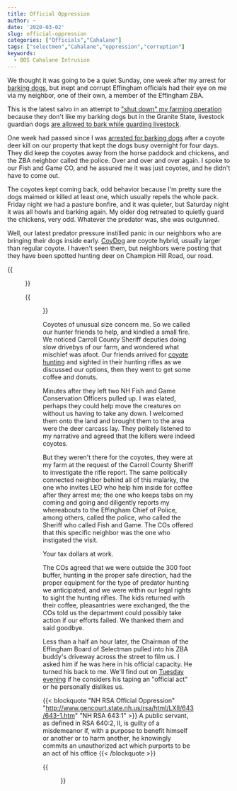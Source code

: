 ```yaml
---
title: Official Oppression
author: ~
date: '2020-03-02'
slug: official-oppression
categories: ["Officials","Cahalane"]
tags: ["selectmen","Cahalane","oppression","corruption"]
keywords:
  - BOS Cahalane Intrusion
---
```


We thought it was going to be a quiet Sunday, one week after my arrest for [barking dogs](http://www.gencourt.state.nh.us/rsa/html/xlv/466/466-31.htm), but inept and corrupt Effingham officials had their eye on me via my neighbor, one of their own, a member of the Effingham ZBA.  

This is the latest salvo in an attempt to ["shut down" my farming operation](https://effinghamburghers.github.io/2020/corrupt-officials-take-a-new-tack/) because they don't like my barking dogs but in the Granite State, livestock guardian dogs [are allowed to bark while guarding livestock](http://www.gencourt.state.nh.us/rsa/html/xlv/466/466-31.htm).  

One week had passed since I was [arrested for barking dogs](https://granitegrok.com/blog/2020/02/corruption-in-carroll-county-new-hampshire) after a coyote deer kill on our property that kept the dogs busy overnight for four days. They did keep the coyotes away from the horse paddock and chickens, and the ZBA neighbor called the police. Over and over and over again. I spoke to our Fish and Game CO, and he assured me it was just coyotes, and he didn't have to come out.

The coyotes kept coming back, odd behavior because I'm pretty sure the dogs maimed or killed at least one, which usually repels the whole pack. Friday night we had a pasture bonfire, and it was quieter, but Saturday night it was all howls and barking again. My older dog retreated to quietly guard the chickens, very odd. Whatever the predator was, she was outgunned.  

Well, our latest predator pressure instilled panic in our neighbors who are bringing their dogs inside early. [CoyDog](https://en.wikipedia.org/wiki/Coywolf) are coyote hybrid, usually larger than regular coyote. I haven't seen them, but neighbors were posting that they have been spotted hunting deer on Champion Hill Road, our road.   

{{<figure src="/img/2020-03-01.png" title="From 'Beautiful Effingham' facebook Page">}}

{{<figure src="/img/2020-03-01 (1).png" title="From 'Beautiful Effingham' facebook Page">}}

Coyotes of unusual size concern me. So we called our hunter friends to help, and kindled a small fire. We noticed Carroll County Sheriff deputies doing slow drivebys of our farm, and wondered what mischief was afoot. Our friends arrived for [coyote hunting](https://www.wildlife.state.nh.us/hunting/small-game-season.html) and sighted in their hunting rifles as we discussed our options, then they went to get some coffee and donuts.  

Minutes after they left two NH Fish and Game Conservation Officers pulled up. I was elated, perhaps they could help move the creatures on without us having to take any down. I welcomed them onto the land and brought them to the area were the deer carcass lay. They politely listened to my narrative and agreed that the killers were indeed coyotes.  

But they weren't there for the coyotes, they were at my farm at the request of the Carroll County Sheriff to investigate the rifle report. The same politically connected neighbor behind all of this malarky, the one who invites LEO who help him inside for coffee after they arrest me; the one who keeps tabs on my coming and going and diligently reports my whereabouts to the Effingham Chief of Police, among others, called the police, who called the Sheriff who called Fish and Game. The COs offered that this specific neighbor was the one who instigated the visit.    

Your tax dollars at work.  

The COs agreed that we were outside the 300 foot buffer, hunting in the proper safe direction, had the proper equipment for the type of predator hunting we anticipated, and we were within our legal rights to sight the hunting rifles. The kids returned with their coffee, pleasantries were exchanged, the the COs told us the department could possibly take action if our efforts failed. We thanked them and said goodbye.  

Less than a half an hour later, the Chairman of the Effingham Board of Selectman pulled into his ZBA buddy's driveway across the street to film us. I asked him if he was here in his official capacity. He turned his back to me. We'll find out on [Tuesday evening](https://www.effinghamnh.net/board-of-selectmen/) if he considers his taping an "official act" or he personally dislikes us. 

{{< blockquote "NH RSA Official Oppression" "http://www.gencourt.state.nh.us/rsa/html/LXII/643/643-1.htm" "NH RSA 643:1" >}}
A public servant, as defined in RSA 640:2, II, is guilty of a misdemeanor if, with a purpose to benefit himself or another or to harm another, he knowingly commits an unauthorized act which purports to be an act of his office {{< /blockquote >}}

{{<figure src="/img/IMG_20200301_141557.jpg" title="Mike Cahalane, Chair Effingham Board of Selectman, videos our farm while parked in John Peter Davis (ZBA) driveway">}}


<!--more-->
